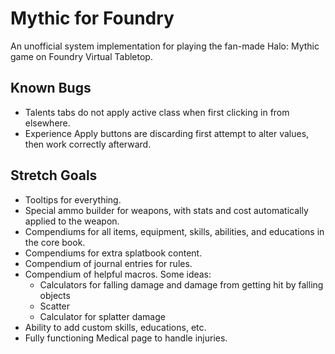 # Mythic for Foundry

An unofficial system implementation for playing the fan-made Halo: Mythic game on Foundry Virtual Tabletop.

## Known Bugs

* Talents tabs do not apply active class when first clicking in from elsewhere.
* Experience Apply buttons are discarding first attempt to alter values, then work correctly afterward.

## Stretch Goals

* Tooltips for everything.
* Special ammo builder for weapons, with stats and cost automatically applied to the weapon.
* Compendiums for all items, equipment, skills, abilities, and educations in the core book.
* Compendiums for extra splatbook content.
* Compendium of journal entries for rules.
* Compendium of helpful macros. Some ideas:
    * Calculators for falling damage and damage from getting hit by falling objects
    * Scatter
    * Calculator for splatter damage
* Ability to add custom skills, educations, etc.
* Fully functioning Medical page to handle injuries.
